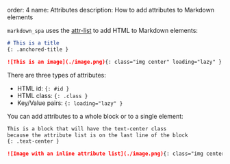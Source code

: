 order: 4
name: Attributes
description: How to add attributes to Markdown elements

`markdown_spa` uses the [attr-list](https://python-markdown.github.io/extensions/attr_list/) to add HTML to Markdown elements:
```md
# This is a title
{: .anchored-title }

![This is an image](./image.png){: class="img center" loading="lazy" }
```

There are three types of attributes:

- HTML id: `{: #id }`
- HTML class: `{: .class }`
- Key/Value pairs: `{: loading="lazy" }`

You can add attributes to a whole block or to a single element:
```md
This is a block that will have the text-center class
because the attribute list is on the last line of the block
{: .text-center }

![Image with an inline attribute list](./image.png){: class="img center" loading="lazy" }
```